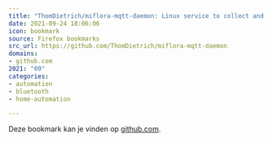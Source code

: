 ```yaml
---
title: "ThomDietrich/miflora-mqtt-daemon: Linux service to collect and transfer Xiaomi Mi Flora plant sensor..."
date: 2021-09-24 18:06:06
icon: bookmark
source: Firefox bookmarks
src_url: https://github.com/ThomDietrich/miflora-mqtt-daemon
domains:
- github.com
2021: "09"
categories:
- automation
- bluetooth
- home-automation

---
```

Deze bookmark kan je vinden op [github.com](https://github.com/ThomDietrich/miflora-mqtt-daemon).
